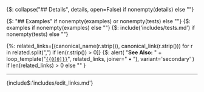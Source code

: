 {$: collapse("## Details", details, open=False) if nonempty(details) else ""}

{$: "## Examples" if nonempty(examples) or nonempty(tests) else ""}
{$: examples if nonempty(examples) else ""}
{$: include('includes/tests.md') if nonempty(tests) else ""}

{%: related_links=[(canonical_name(r.strip()), canonical_link(r.strip())) for r in related.split(",") if len(r.strip()) > 0]}
{$: alert(
    "**See Also:** " + loop_template("[`{{0[0]}}`]({{0[1]}})", related_links, joiner="<span>&nbsp;&#9642;&nbsp;</span>"),
    variant='secondary'
)
    if len(related_links) > 0 else ""
}

---

{include$:'includes/edit_links.md'}